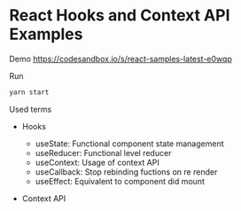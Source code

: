 # React Hooks and Context API Examples

Demo
<a href="https://codesandbox.io/s/react-samples-latest-e0wqp">https://codesandbox.io/s/react-samples-latest-e0wqp</a>

Run

```bash
yarn start
```

Used terms

-   Hooks

    -   useState: Functional component state management
    -   useReducer: Functional level reducer
    -   useContext: Usage of context API
    -   useCallback: Stop rebinding fuctions on re render
    -   useEffect: Equivalent to component did mount

-   Context API
